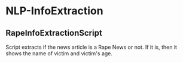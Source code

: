 # NLP-InfoExtraction

## RapeInfoExtractionScript 

Script extracts if the news article is a Rape News or not. If it is, then it shows the name of victim and victim's age.
